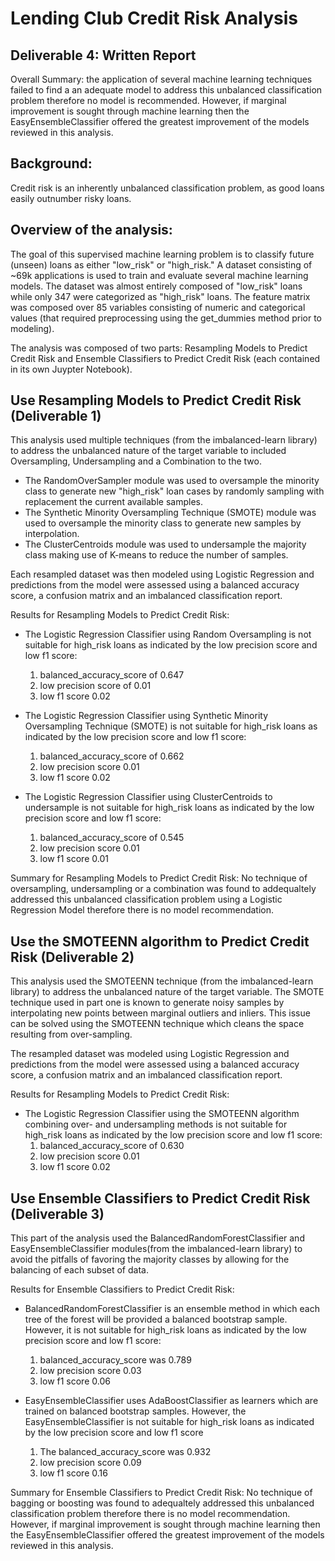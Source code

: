# Lending Club Credit Risk Analysis
## Deliverable 4: Written Report

Overall Summary: the application of several machine learning techniques failed to find a an adequate model to address this unbalanced classification problem therefore no model is recommended. However, if marginal improvement is sought through machine learning then the EasyEnsembleClassifier offered the greatest improvement of the models reviewed in this analysis.

## Background:
Credit risk is an inherently unbalanced classification problem, as good loans easily outnumber risky loans.

## Overview of the analysis:
The goal of this supervised machine learning problem is to classify future (unseen) loans as either "low_risk" or "high_risk." A dataset consisting of ~69k applications is used to train and evaluate several machine learning models. The dataset was almost entirely composed of "low_risk" loans while only 347 were categorized as "high_risk" loans. The feature matrix was composed over 85 variables consisting of numeric and categorical values (that required preprocessing using the get_dummies method prior to modeling).

The analysis was composed of two parts: Resampling Models to Predict Credit Risk and Ensemble Classifiers to Predict Credit Risk (each contained in its own Juypter Notebook).

## Use Resampling Models to Predict Credit Risk (Deliverable 1)
This analysis used multiple techniques (from the imbalanced-learn library) to address the unbalanced nature of the target variable to included Oversampling, Undersampling and a Combination to the two.

* The RandomOverSampler module was used to oversample the minority class to generate new "high_risk" loan cases by randomly sampling with replacement the current available samples.
* The Synthetic Minority Oversampling Technique (SMOTE) module was used to oversample the minority class to generate new samples by interpolation.
* The ClusterCentroids module was used to undersample the majority class making use of K-means to reduce the number of samples.

Each resampled dataset was then modeled using Logistic Regression and predictions from the model were assessed using a balanced accuracy score, a confusion matrix and an imbalanced classification report.

Results for Resampling Models to Predict Credit Risk:

* The Logistic Regression Classifier using Random Oversampling is not suitable for high_risk loans as indicated by the low precision score and low f1 score:
    1. balanced_accuracy_score of 0.647
    2. low precision score of 0.01
    3. low f1 score 0.02

* The Logistic Regression Classifier using Synthetic Minority Oversampling Technique (SMOTE) is not suitable for high_risk loans as indicated by the low precision score and low f1 score:
    1. balanced_accuracy_score of 0.662
    2. low precision score 0.01
    3. low f1 score 0.02

* The  Logistic Regression Classifier using ClusterCentroids to undersample is not suitable for high_risk loans as indicated by the low precision score and low f1 score:
    1. balanced_accuracy_score of 0.545
    2. low precision score 0.01
    3. low f1 score 0.01

Summary for Resampling Models to Predict Credit Risk: No technique of oversampling, undersampling or a combination was found to addequaltely addressed this unbalanced classification problem using a Logistic Regression Model therefore there is no model recommendation.

## Use the SMOTEENN algorithm to Predict Credit Risk (Deliverable 2) 

This analysis used the SMOTEENN technique (from the imbalanced-learn library) to address the unbalanced nature of the target variable. The SMOTE technique used in part one is known to generate noisy samples by interpolating new points between marginal outliers and inliers. This issue can be solved using the SMOTEENN technique which cleans the space resulting from over-sampling.

The resampled dataset was modeled using Logistic Regression and predictions from the model were assessed using a balanced accuracy score, a confusion matrix and an imbalanced classification report.

Results for Resampling Models to Predict Credit Risk:

* The Logistic Regression Classifier using the SMOTEENN algorithm combining over- and undersampling methods is not suitable for high_risk loans as indicated by the low precision score and low f1 score:
    1. balanced_accuracy_score of  0.630
    2. low precision score 0.01
    3. low f1 score 0.02
  

## Use Ensemble Classifiers to Predict Credit Risk (Deliverable 3)
This part of the analysis used the BalancedRandomForestClassifier and EasyEnsembleClassifier modules(from the imbalanced-learn library) to avoid the pitfalls of favoring the majority classes by allowing for the balancing of each subset of data.

Results for Ensemble Classifiers to Predict Credit Risk: 

* BalancedRandomForestClassifier is an ensemble method in which each tree of the forest will be provided a balanced bootstrap sample. However, it is not suitable for high_risk loans as indicated by the low precision score and low f1 score:
    1. balanced_accuracy_score was 0.789
    2. low precision score 0.03
    3. low f1 score 0.06
       
  
* EasyEnsembleClassifier uses AdaBoostClassifier as learners which are trained on balanced bootstrap samples. However, the EasyEnsembleClassifier is not suitable for high_risk loans as indicated by the low precision score and low f1 score
    1. The balanced_accuracy_score was 0.932
    2. low precision score 0.09
    3. low f1 score 0.16

Summary for Ensemble Classifiers to Predict Credit Risk: No technique of bagging or boosting was found to adequaltely addressed this unbalanced classification problem therefore there is no model recommendation. However, if marginal improvement is sought through machine learning then the EasyEnsembleClassifier offered the greatest improvement of the models reviewed in this analysis.
